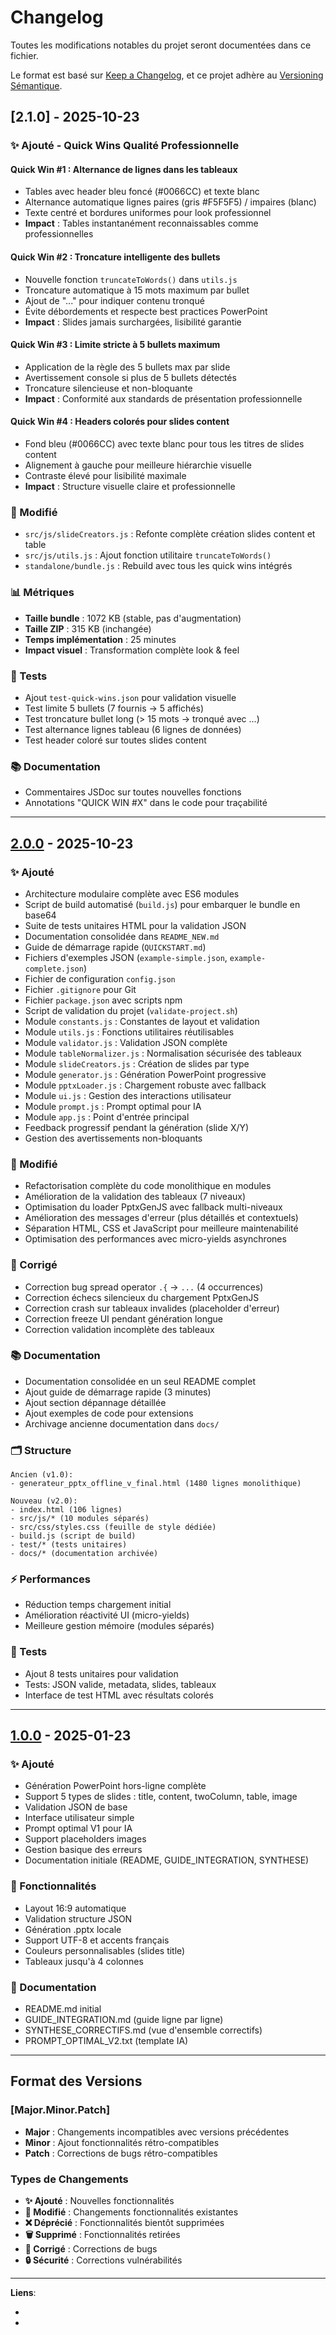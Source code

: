 # Changelog

Toutes les modifications notables du projet seront documentées dans ce fichier.

Le format est basé sur [Keep a Changelog](https://keepachangelog.com/fr/1.0.0/),
et ce projet adhère au [Versioning Sémantique](https://semver.org/lang/fr/).

## [2.1.0] - 2025-10-23

### ✨ Ajouté - Quick Wins Qualité Professionnelle

#### Quick Win #1 : Alternance de lignes dans les tableaux
- Tables avec header bleu foncé (#0066CC) et texte blanc
- Alternance automatique lignes paires (gris #F5F5F5) / impaires (blanc)
- Texte centré et bordures uniformes pour look professionnel
- **Impact** : Tables instantanément reconnaissables comme professionnelles

#### Quick Win #2 : Troncature intelligente des bullets
- Nouvelle fonction `truncateToWords()` dans `utils.js`
- Troncature automatique à 15 mots maximum par bullet
- Ajout de "..." pour indiquer contenu tronqué
- Évite débordements et respecte best practices PowerPoint
- **Impact** : Slides jamais surchargées, lisibilité garantie

#### Quick Win #3 : Limite stricte à 5 bullets maximum
- Application de la règle des 5 bullets max par slide
- Avertissement console si plus de 5 bullets détectés
- Troncature silencieuse et non-bloquante
- **Impact** : Conformité aux standards de présentation professionnelle

#### Quick Win #4 : Headers colorés pour slides content
- Fond bleu (#0066CC) avec texte blanc pour tous les titres de slides content
- Alignement à gauche pour meilleure hiérarchie visuelle
- Contraste élevé pour lisibilité maximale
- **Impact** : Structure visuelle claire et professionnelle

### 🔧 Modifié
- `src/js/slideCreators.js` : Refonte complète création slides content et table
- `src/js/utils.js` : Ajout fonction utilitaire `truncateToWords()`
- `standalone/bundle.js` : Rebuild avec tous les quick wins intégrés

### 📊 Métriques
- **Taille bundle** : 1072 KB (stable, pas d'augmentation)
- **Taille ZIP** : 315 KB (inchangée)
- **Temps implémentation** : 25 minutes
- **Impact visuel** : Transformation complète look & feel

### 🧪 Tests
- Ajout `test-quick-wins.json` pour validation visuelle
- Test limite 5 bullets (7 fournis → 5 affichés)
- Test troncature bullet long (> 15 mots → tronqué avec ...)
- Test alternance lignes tableau (6 lignes de données)
- Test header coloré sur toutes slides content

### 📚 Documentation
- Commentaires JSDoc sur toutes nouvelles fonctions
- Annotations "QUICK WIN #X" dans le code pour traçabilité

---

## [2.0.0] - 2025-10-23

### ✨ Ajouté
- Architecture modulaire complète avec ES6 modules
- Script de build automatisé (`build.js`) pour embarquer le bundle en base64
- Suite de tests unitaires HTML pour la validation JSON
- Documentation consolidée dans `README_NEW.md`
- Guide de démarrage rapide (`QUICKSTART.md`)
- Fichiers d'exemples JSON (`example-simple.json`, `example-complete.json`)
- Fichier de configuration `config.json`
- Fichier `.gitignore` pour Git
- Fichier `package.json` avec scripts npm
- Script de validation du projet (`validate-project.sh`)
- Module `constants.js` : Constantes de layout et validation
- Module `utils.js` : Fonctions utilitaires réutilisables
- Module `validator.js` : Validation JSON complète
- Module `tableNormalizer.js` : Normalisation sécurisée des tableaux
- Module `slideCreators.js` : Création de slides par type
- Module `generator.js` : Génération PowerPoint progressive
- Module `pptxLoader.js` : Chargement robuste avec fallback
- Module `ui.js` : Gestion des interactions utilisateur
- Module `prompt.js` : Prompt optimal pour IA
- Module `app.js` : Point d'entrée principal
- Feedback progressif pendant la génération (slide X/Y)
- Gestion des avertissements non-bloquants

### 🔧 Modifié
- Refactorisation complète du code monolithique en modules
- Amélioration de la validation des tableaux (7 niveaux)
- Optimisation du loader PptxGenJS avec fallback multi-niveaux
- Amélioration des messages d'erreur (plus détaillés et contextuels)
- Séparation HTML, CSS et JavaScript pour meilleure maintenabilité
- Optimisation des performances avec micro-yields asynchrones

### 🐛 Corrigé
- Correction bug spread operator `.{` → `...` (4 occurrences)
- Correction échecs silencieux du chargement PptxGenJS
- Correction crash sur tableaux invalides (placeholder d'erreur)
- Correction freeze UI pendant génération longue
- Correction validation incomplète des tableaux

### 📚 Documentation
- Documentation consolidée en un seul README complet
- Ajout guide de démarrage rapide (3 minutes)
- Ajout section dépannage détaillée
- Ajout exemples de code pour extensions
- Archivage ancienne documentation dans `docs/`

### 🗂️ Structure
```
Ancien (v1.0):
- generateur_pptx_offline_v_final.html (1480 lignes monolithique)

Nouveau (v2.0):
- index.html (106 lignes)
- src/js/* (10 modules séparés)
- src/css/styles.css (feuille de style dédiée)
- build.js (script de build)
- test/* (tests unitaires)
- docs/* (documentation archivée)
```

### ⚡ Performances
- Réduction temps chargement initial
- Amélioration réactivité UI (micro-yields)
- Meilleure gestion mémoire (modules séparés)

### 🧪 Tests
- Ajout 8 tests unitaires pour validation
- Tests: JSON valide, metadata, slides, tableaux
- Interface de test HTML avec résultats colorés

---

## [1.0.0] - 2025-01-23

### ✨ Ajouté
- Génération PowerPoint hors-ligne complète
- Support 5 types de slides : title, content, twoColumn, table, image
- Validation JSON de base
- Interface utilisateur simple
- Prompt optimal V1 pour IA
- Support placeholders images
- Gestion basique des erreurs
- Documentation initiale (README, GUIDE_INTEGRATION, SYNTHESE)

### 🎯 Fonctionnalités
- Layout 16:9 automatique
- Validation structure JSON
- Génération .pptx locale
- Support UTF-8 et accents français
- Couleurs personnalisables (slides title)
- Tableaux jusqu'à 4 colonnes

### 📝 Documentation
- README.md initial
- GUIDE_INTEGRATION.md (guide ligne par ligne)
- SYNTHESE_CORRECTIFS.md (vue d'ensemble correctifs)
- PROMPT_OPTIMAL_V2.txt (template IA)

---

## Format des Versions

### [Major.Minor.Patch]

- **Major** : Changements incompatibles avec versions précédentes
- **Minor** : Ajout fonctionnalités rétro-compatibles
- **Patch** : Corrections de bugs rétro-compatibles

### Types de Changements

- **✨ Ajouté** : Nouvelles fonctionnalités
- **🔧 Modifié** : Changements fonctionnalités existantes
- **❌ Déprécié** : Fonctionnalités bientôt supprimées
- **🗑️ Supprimé** : Fonctionnalités retirées
- **🐛 Corrigé** : Corrections de bugs
- **🔒 Sécurité** : Corrections vulnérabilités

---

**Liens**:
- [2.0.0]: https://github.com/votreuser/powerpoint-generator/compare/v1.0.0...v2.0.0
- [1.0.0]: https://github.com/votreuser/powerpoint-generator/releases/tag/v1.0.0
